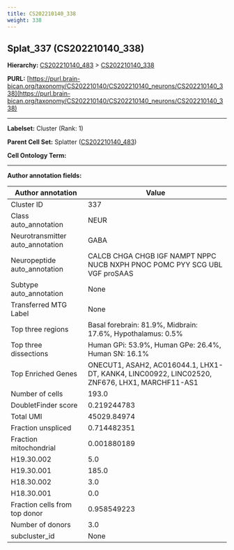 ```yaml
---
title: CS202210140_338
weight: 338
---
```

## Splat_337 (CS202210140_338)
<b>Hierarchy: </b>
[CS202210140_483](../CS202210140_483) >
[CS202210140_338](../CS202210140_338)

**PURL:** [https://purl.brain-bican.org/taxonomy/CS202210140/CS202210140_neurons/CS202210140_338](https://purl.brain-bican.org/taxonomy/CS202210140/CS202210140_neurons/CS202210140_338)

---


**Labelset:** Cluster (Rank: 1)

**Parent Cell Set:** Splatter ([CS202210140_483](../CS202210140_483))



**Cell Ontology Term:** 

[MARKER GENES.]: #


---

[TRANSFERRED ANNOTATIONS.]: #


[AUTHOR ANNOTATION FIELDS.]: #


**Author annotation fields:**

| Author annotation | Value |
|-------------------|-------|
|Cluster ID|337|
|Class auto_annotation|NEUR|
|Neurotransmitter auto_annotation|GABA|
|Neuropeptide auto_annotation|CALCB CHGA CHGB IGF NAMPT NPPC NUCB NXPH PNOC POMC PYY SCG UBL VGF proSAAS|
|Subtype auto_annotation|None|
|Transferred MTG Label|None|
|Top three regions|Basal forebrain: 81.9%, Midbrain: 17.6%, Hypothalamus: 0.5%|
|Top three dissections|Human GPi: 53.9%, Human GPe: 26.4%, Human SN: 16.1%|
|Top Enriched Genes|ONECUT1, ASAH2, AC016044.1, LHX1-DT, KANK4, LINC00922, LINC02520, ZNF676, LHX1, MARCHF11-AS1|
|Number of cells|193.0|
|DoubletFinder score|0.219244783|
|Total UMI|45029.84974|
|Fraction unspliced|0.714482351|
|Fraction mitochondrial|0.001880189|
|H19.30.002|5.0|
|H19.30.001|185.0|
|H18.30.002|3.0|
|H18.30.001|0.0|
|Fraction cells from top donor|0.958549223|
|Number of donors|3.0|
|subcluster_id|None|
